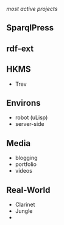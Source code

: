 *most active projects*

## SparqlPress

## rdf-ext

## HKMS

- Trev


## Environs

- robot (uLisp)
- server-side

## Media

* blogging
* portfolio
* videos

## Real-World

- Clarinet
- Jungle
- 